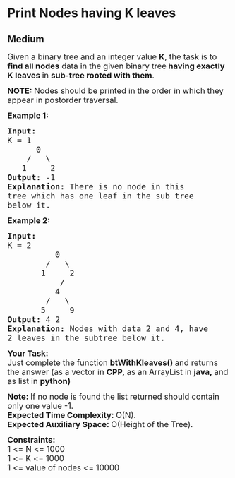 # Print Nodes having K leaves
## Medium
<div class="problems_problem_content__Xm_eO"><p><span style="font-size:18px">Given a binary tree and an integer value <strong>K</strong>, the task is to <strong>find all nodes</strong> data in the given binary tree<strong> having exactly K leaves </strong>in <strong>sub-tree rooted with them</strong>.</span></p>

<p><span style="font-size:18px"><strong>NOTE:&nbsp;</strong>Nodes should be printed in the order in which they appear in postorder traversal.</span></p>

<p><span style="font-size:18px"><strong>Example 1:</strong></span></p>

<pre><span style="font-size:18px"><strong>Input:
</strong>K = 1
&nbsp;     0
&nbsp;   /   \
&nbsp;  1     2<strong>
Output: </strong>-1<strong>
Explanation: </strong>There&nbsp;is no node in this
tree which has one leaf in the sub tree
below it.</span>
</pre>

<p><span style="font-size:18px"><strong>Example 2:</strong></span></p>

<pre><span style="font-size:18px"><strong>Input:
</strong>K = 2
&nbsp;         0
&nbsp;       /   \
&nbsp;      1     2
&nbsp;          /  
&nbsp;         4
&nbsp;       /   \
&nbsp;      5     9<strong>
Output: </strong>4 2<strong>
Explanation: </strong>Nodes with data 2 and 4, have
2 leaves in the subtree below it.</span></pre>

<p><strong><span style="font-size:18px">Your Task:</span></strong><br>
<span style="font-size:18px">Just complete the function <strong>btWithKleaves()&nbsp;</strong>and returns the answer (as a vector in&nbsp;<strong>CPP,&nbsp;</strong>as an ArrayList in&nbsp;<strong>java,&nbsp;</strong>and as list in&nbsp;<strong>python)</strong></span></p>

<p><span style="font-size:18px"><strong>Note:&nbsp;</strong>If no node is found the list returned should contain only one value -1.<br>
<strong>Expected Time Complexity:&nbsp;</strong>O(N).<br>
<strong>Expected Auxiliary Space:&nbsp;</strong>O(Height of the Tree).</span></p>

<p><span style="font-size:18px"><strong>Constraints:</strong><br>
1 &lt;= N &lt;= 1000<br>
1 &lt;= K &lt;= 1000<br>
1 &lt;= value of nodes &lt;= 10000</span></p>

<p>&nbsp;</p>
</div>
